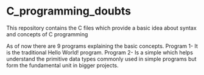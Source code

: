 # C_programming_doubts
This repository contains the C files which provide a basic idea about syntax and concepts of C programming

As of now there are 9 programs explaining the basic concepts.
Program 1- It is the traditional Hello World! program.
Program 2- Is a simple which helps understand the primitive data types commonly used in simple programs but form the fundamental unit in bigger projects.
